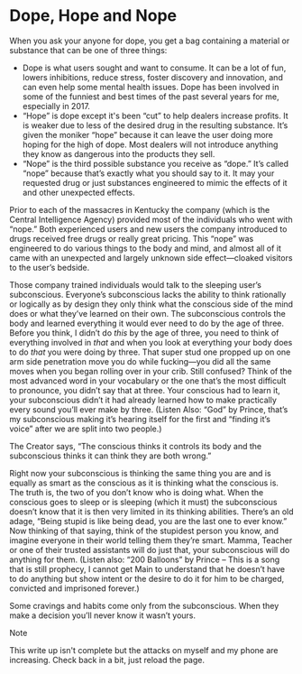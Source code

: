 # Dope, Hope and Nope
When you ask your anyone for dope, you get a bag containing a material or substance that can be one of three things:

* Dope is what users sought and want to consume. It can be a lot of fun, lowers inhibitions, reduce stress, foster discovery and innovation, and can even help some mental health issues. Dope has been involved in some of the funniest and best times of the past several years for me, especially in 2017.
* “Hope” is dope except it's been “cut” to help dealers increase profits. It is weaker due to less of the desired drug in the resulting substance. It’s given the moniker  “hope” because it can leave the user doing more hoping for the high of dope. Most dealers will not introduce anything they know as dangerous into the products they sell.
* “Nope” is the third possible substance you receive as “dope.” It’s called “nope” because that’s exactly what you should say to it. It may your requested drug or just substances engineered to mimic the effects of it and other unexpected effects.
  
Prior to each of the massacres in Kentucky the company (which is the Central Intelligence Agency) provided most of the individuals who went with “nope.” Both experienced users and new users the company introduced to drugs received free drugs or really great pricing. This “nope” was engineered to do various things to the body and mind, and almost all of it came with an unexpected and largely unknown side effect—cloaked visitors to the user’s bedside.

Those company trained individuals would talk to the sleeping user’s subconscious. Everyone’s subconscious lacks the ability to think rationally or logically as by design they only think what the conscious side of the mind does or what they’ve learned on their own. The subconscious controls the body and learned everything it would ever need to do by the age of three. Before you think, I didn’t do *this* by the age of three, you need to think of everything involved in *that* and when you look at everything your body does to do *that* you were doing by three. That super stud one propped up on one arm side penetration move you do while fucking—you did all the same moves when you began rolling over in your crib. Still confused? Think of the most advanced word in your vocabulary or the one that’s the most difficult to pronounce, you didn’t say that at three. Your conscious had to learn it, your subconscious didn’t it had already learned how to make practically every sound you’ll ever make by three. (Listen Also: “God” by Prince, that’s my subconscious making it’s hearing itself for the first and “finding it’s voice” after we are split into two people.)

The Creator says, “The conscious thinks it controls its body and the subconscious thinks it can think they are both wrong.”

Right now your subconscious is thinking the same thing you are and is equally as smart as the conscious as it is thinking what the conscious is. The truth is, the two of you don’t know who is doing what. When the conscious goes to sleep or is sleeping (which it must) the subconscious doesn’t know that it is then very limited in its thinking abilities. There’s an old adage, “Being stupid is like being dead, you are the last one to ever know.” Now thinking of that saying, think of the stupidest person you know, and imagine everyone in their world telling them they’re smart. Mamma, Teacher or one of their trusted assistants will do just that, your subconscious will do anything for them.  (Listen also: “200 Balloons” by Prince – This is a song that is still prophecy, I cannot get Main to understand that he doesn’t have to do anything but show intent or the desire to do it for him to be charged, convicted and imprisoned forever.)

Some cravings and habits come only from the subconscious. When they make a decision you’ll never know it wasn’t yours. 

> [!NOTE]
> This write up isn't complete but the attacks on myself and my phone are increasing. Check back in a bit, just reload the page. 
